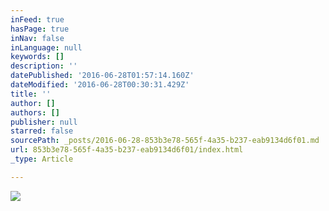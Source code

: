 ```yaml
---
inFeed: true
hasPage: true
inNav: false
inLanguage: null
keywords: []
description: ''
datePublished: '2016-06-28T01:57:14.160Z'
dateModified: '2016-06-28T00:30:31.429Z'
title: ''
author: []
authors: []
publisher: null
starred: false
sourcePath: _posts/2016-06-28-853b3e78-565f-4a35-b237-eab9134d6f01.md
url: 853b3e78-565f-4a35-b237-eab9134d6f01/index.html
_type: Article

---
```

![](https://the-grid-user-content.s3-us-west-2.amazonaws.com/652d88ce-6569-4c15-972f-c0513f5163ca.jpg)